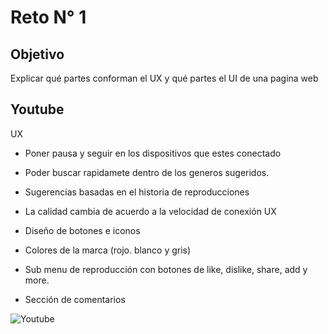 # Reto N° 1
## Objetivo

Explicar qué partes conforman el UX y qué partes el UI de una pagina web

## Youtube

UX

 * Poner pausa y seguir en los dispositivos que estes conectado
 * Poder buscar rapidamete dentro de los generos sugeridos.
 * Sugerencias basadas en el historia de reproducciones
 * La calidad cambia de acuerdo a la velocidad de conexión
 UX

 * Diseño de botones e iconos
 * Colores de la marca (rojo. blanco y gris)
 * Sub menu de reproducción con botones de like, dislike, share, add y more.
 * Sección de comentarios
 


![Youtube](assets/img/youtube.jpg)
